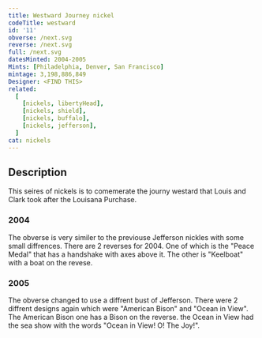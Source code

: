 ```yaml
---
title: Westward Journey nickel
codeTitle: westward
id: '11'
obverse: /next.svg
reverse: /next.svg
full: /next.svg
datesMinted: 2004-2005
Mints: [Philadelphia, Denver, San Francisco]
mintage: 3,198,886,849
Designer: <FIND THIS>
related:
  [
    [nickels, libertyHead],
    [nickels, shield],
    [nickels, buffalo],
    [nickels, jefferson],
  ]
cat: nickels
---
```


## Description 

This seires of nickels is to comemerate the journy westard that Louis and Clark took after the Louisana Purchase. 

### 2004

The obverse is very similer to the previouse Jefferson nickles with some small diffrences. There are 2 reverses for 2004. One of which is the "Peace Medal" that has a handshake with axes above it. The other is "Keelboat" with a boat on the revese.

### 2005

The obverse changed to use a diffrent bust of Jefferson. There were 2 diffrent designs again which were "American Bison" and "Ocean in View". The American Bison one has a Bison on the reverse. the Ocean in View had the sea show with the words "Ocean in View! O! The Joy!".
